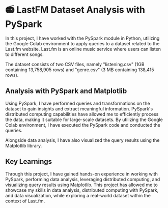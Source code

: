 # 📻 LastFM Dataset Analysis with PySpark

In this project, I have worked with the PySpark module in Python, utilizing the Google Colab environment to apply queries to a dataset related to the Last.fm website. Last.fm is an online music service where users can listen to different songs. 

The dataset consists of two CSV files, namely "listening.csv" (1GB containing 13,758,905 rows) and "genre.csv" (3 MB containing 138,415 rows).

## Analysis with PySpark and Matplotlib

Using PySpark, I have performed queries and transformations on the dataset to gain insights and extract meaningful information. PySpark's distributed computing capabilities have allowed me to efficiently process the data, making it suitable for large-scale datasets. By utilizing the Google Colab environment, I have executed the PySpark code and conducted the queries.

Alongside data analysis, I have also visualized the query results using the Matplotlib library.

## Key Learnings

Through this project, I have gained hands-on experience in working with PySpark, performing data analysis, leveraging distributed computing, and visualizing query results using Matplotlib. This project has allowed me to showcase my skills in data analysis, distributed computing with PySpark, and data visualization, while exploring a real-world dataset within the context of Last.fm.
